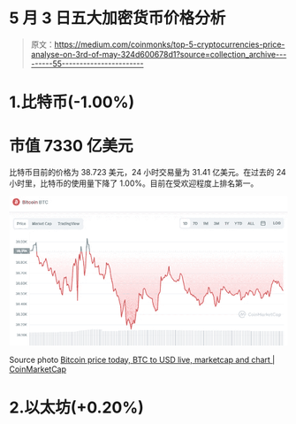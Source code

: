 # 5 月 3 日五大加密货币价格分析

> 原文：<https://medium.com/coinmonks/top-5-cryptocurrencies-price-analyse-on-3rd-of-may-324d600678d1?source=collection_archive---------55----------------------->

# 1.比特币(-1.00%)

# 市值 7330 亿美元

比特币目前的价格为 38.723 美元，24 小时交易量为 31.41 亿美元。在过去的 24 小时里，比特币的使用量下降了 1.00%。目前在受欢迎程度上排名第一。

![](img/dcc7d7f9e9a0141b62c8b9449e757d2d.png)

Source photo [Bitcoin price today, BTC to USD live, marketcap and chart | CoinMarketCap](https://coinmarketcap.com/currencies/bitcoin/)

# 2.以太坊(+0.20%)